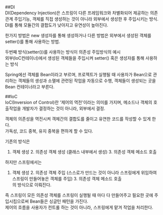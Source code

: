 ##DI  
DI(Dependency Injection)은 스프링이 다른 프레임워크와 차별화되어 제공하는 의존관계 주입기능, 객체를 직접 생성하는 것이 아니라 외부에서 생성한 후 주입시키는 방식.  
DI를 통해 모듈간의 결합도가 낮아지고 유연성이 높아진다.  
  
한가지 방법은 new 생성자를 통해 생성하거나 다른 방법은 외부에서 생성된 객체를 setter()를 통해 사용하는 방법.  
  
두번째 방식(setter())를 사용하는 방식이 의존성 주입방식의 예시  
외부(IoC컨테이너)에서 생성된 객체들을 주입시켜 setter() 혹은 생성자를 통해 사용하는 방식  
  
Spring에선 객체를 Bean이라고 부르며, 프로젝트가 실행될 때 사용자가 Bean으로 관리하는 객체들의 생성과 소멸에 관련된 작업을 자동으로 수행, 객체들이 생성되는 곳을 Bean 컨테이너라고 부른다.  
  
##IoC  
IoC(Inversion of Control)란 '제어의 역전'이라는 의미를 가지며, 메소드나 객체의 호출작업을 개발자가 결정하는 것이 아니라, 외부에서 결정.  
  
객체의 의존성을 역전시켜 객체간의 결합도를 줄이고 유연한 코드를 작성할 수 있게 한다.  
가독성, 코드 중복, 유지 중복을 편하게 할 수 있다.  
  
기존의 방식은  
1. 객체 생성 2. 의존성 객체 생성 (클래스 내부에서 생성) 3. 의존성 객체 메소드 호출  
  
하지만 스프링에서는  
1. 객체 생성 2. 의존성 객체 주입 (스스로가 만드는 것이 아니라 스프링에게 위임하여 스프링이 만들어놓은 객체를 주입) 3. 의존성 객체 메소드 호출  
의 방식으로 이뤄진다.  
  
즉 스프링이 모든 의존성 객체를 스프링이 실행될 때 마다 다 만들어주고 필요한 곳에 주입시킴으로써 Bean들은 싱글턴 패턴을 가진다.  
제어의 흐름을 사용자가 컨트롤 하는 것이 아니라, 스프링에게 맡겨 작업을 처리한다.
